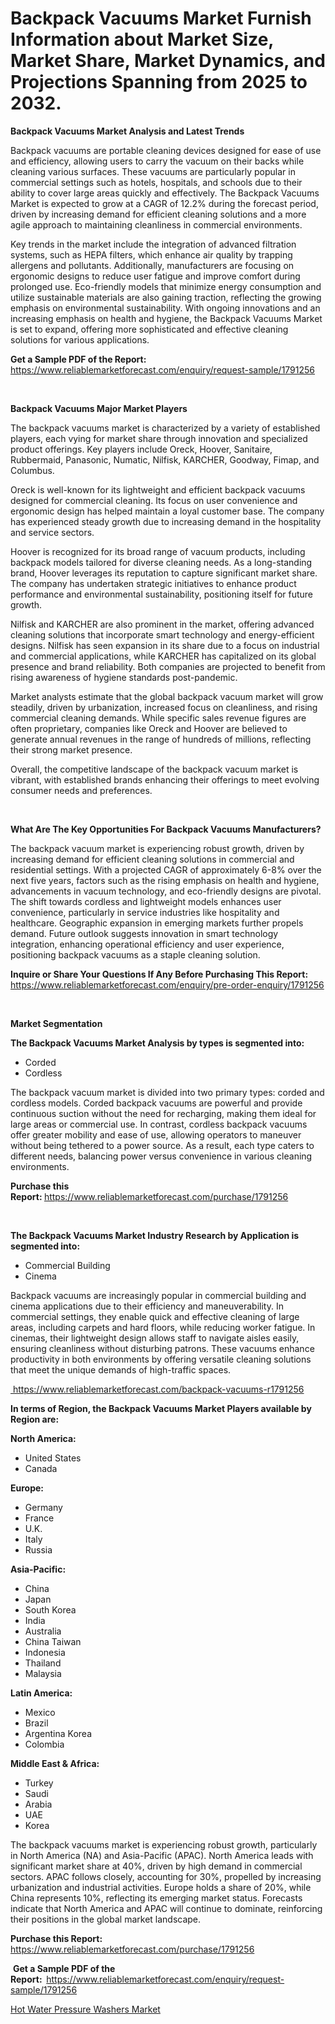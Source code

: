 <p><h1>Backpack Vacuums Market Furnish Information about Market Size, Market Share, Market Dynamics, and Projections Spanning from 2025 to 2032.</h1></p><p><strong>Backpack Vacuums Market Analysis and Latest Trends</strong></p>
<p><p>Backpack vacuums are portable cleaning devices designed for ease of use and efficiency, allowing users to carry the vacuum on their backs while cleaning various surfaces. These vacuums are particularly popular in commercial settings such as hotels, hospitals, and schools due to their ability to cover large areas quickly and effectively. The Backpack Vacuums Market is expected to grow at a CAGR of 12.2% during the forecast period, driven by increasing demand for efficient cleaning solutions and a more agile approach to maintaining cleanliness in commercial environments.</p><p>Key trends in the market include the integration of advanced filtration systems, such as HEPA filters, which enhance air quality by trapping allergens and pollutants. Additionally, manufacturers are focusing on ergonomic designs to reduce user fatigue and improve comfort during prolonged use. Eco-friendly models that minimize energy consumption and utilize sustainable materials are also gaining traction, reflecting the growing emphasis on environmental sustainability. With ongoing innovations and an increasing emphasis on health and hygiene, the Backpack Vacuums Market is set to expand, offering more sophisticated and effective cleaning solutions for various applications.</p></p>
<p><strong>Get a Sample PDF of the Report:&nbsp;</strong> <a href="https://www.reliablemarketforecast.com/enquiry/request-sample/1791256?utm_campaign=1888&utm_medium=2&utm_source=Github&utm_content=ia&utm_term=18022025&utm_id=backpack-vacuums">https://www.reliablemarketforecast.com/enquiry/request-sample/1791256</a></p>
<p>&nbsp;</p>
<p><strong>Backpack Vacuums Major Market Players</strong></p>
<p><p>The backpack vacuums market is characterized by a variety of established players, each vying for market share through innovation and specialized product offerings. Key players include Oreck, Hoover, Sanitaire, Rubbermaid, Panasonic, Numatic, Nilfisk, KARCHER, Goodway, Fimap, and Columbus.</p><p>Oreck is well-known for its lightweight and efficient backpack vacuums designed for commercial cleaning. Its focus on user convenience and ergonomic design has helped maintain a loyal customer base. The company has experienced steady growth due to increasing demand in the hospitality and service sectors.</p><p>Hoover is recognized for its broad range of vacuum products, including backpack models tailored for diverse cleaning needs. As a long-standing brand, Hoover leverages its reputation to capture significant market share. The company has undertaken strategic initiatives to enhance product performance and environmental sustainability, positioning itself for future growth.</p><p>Nilfisk and KARCHER are also prominent in the market, offering advanced cleaning solutions that incorporate smart technology and energy-efficient designs. Nilfisk has seen expansion in its share due to a focus on industrial and commercial applications, while KARCHER has capitalized on its global presence and brand reliability. Both companies are projected to benefit from rising awareness of hygiene standards post-pandemic.</p><p>Market analysts estimate that the global backpack vacuum market will grow steadily, driven by urbanization, increased focus on cleanliness, and rising commercial cleaning demands. While specific sales revenue figures are often proprietary, companies like Oreck and Hoover are believed to generate annual revenues in the range of hundreds of millions, reflecting their strong market presence.</p><p>Overall, the competitive landscape of the backpack vacuum market is vibrant, with established brands enhancing their offerings to meet evolving consumer needs and preferences.</p></p>
<p>&nbsp;</p>
<p><strong>What Are The Key Opportunities For Backpack Vacuums Manufacturers?</strong></p>
<p><p>The backpack vacuum market is experiencing robust growth, driven by increasing demand for efficient cleaning solutions in commercial and residential settings. With a projected CAGR of approximately 6-8% over the next five years, factors such as the rising emphasis on health and hygiene, advancements in vacuum technology, and eco-friendly designs are pivotal. The shift towards cordless and lightweight models enhances user convenience, particularly in service industries like hospitality and healthcare. Geographic expansion in emerging markets further propels demand. Future outlook suggests innovation in smart technology integration, enhancing operational efficiency and user experience, positioning backpack vacuums as a staple cleaning solution.</p></p>
<p><strong>Inquire or Share Your Questions If Any Before Purchasing This Report:</strong> <a href="https://www.reliablemarketforecast.com/enquiry/pre-order-enquiry/1791256?utm_campaign=1888&utm_medium=2&utm_source=Github&utm_content=ia&utm_term=18022025&utm_id=backpack-vacuums">https://www.reliablemarketforecast.com/enquiry/pre-order-enquiry/1791256</a></p>
<p>&nbsp;</p>
<p><strong>Market Segmentation</strong></p>
<p><strong>The Backpack Vacuums Market Analysis by types is segmented into:</strong></p>
<p><ul><li>Corded</li><li>Cordless</li></ul></p>
<p><p>The backpack vacuum market is divided into two primary types: corded and cordless models. Corded backpack vacuums are powerful and provide continuous suction without the need for recharging, making them ideal for large areas or commercial use. In contrast, cordless backpack vacuums offer greater mobility and ease of use, allowing operators to maneuver without being tethered to a power source. As a result, each type caters to different needs, balancing power versus convenience in various cleaning environments.</p></p>
<p><strong>Purchase this Report:&nbsp;</strong><a href="https://www.reliablemarketforecast.com/purchase/1791256?utm_campaign=1888&utm_medium=2&utm_source=Github&utm_content=ia&utm_term=18022025&utm_id=backpack-vacuums">https://www.reliablemarketforecast.com/purchase/1791256</a></p>
<p>&nbsp;</p>
<p><strong>The Backpack Vacuums Market Industry Research by Application is segmented into:</strong></p>
<p><ul><li>Commercial Building</li><li>Cinema</li></ul></p>
<p><p>Backpack vacuums are increasingly popular in commercial building and cinema applications due to their efficiency and maneuverability. In commercial settings, they enable quick and effective cleaning of large areas, including carpets and hard floors, while reducing worker fatigue. In cinemas, their lightweight design allows staff to navigate aisles easily, ensuring cleanliness without disturbing patrons. These vacuums enhance productivity in both environments by offering versatile cleaning solutions that meet the unique demands of high-traffic spaces.</p></p>
<p><a href="https://www.reliablemarketforecast.com/backpack-vacuums-r1791256?utm_campaign=1888&utm_medium=2&utm_source=Github&utm_content=ia&utm_term=18022025&utm_id=backpack-vacuums">&nbsp;https://www.reliablemarketforecast.com/backpack-vacuums-r1791256</a></p>
<p><strong>In terms of Region, the Backpack Vacuums Market Players available by Region are:</strong></p>
<p>
    <p> <strong> North America: </strong>
        <ul>
            <li>United States</li>
            <li>Canada</li>
        </ul>
        </p> 
    <p> <strong> Europe: </strong>
        <ul>
            <li>Germany</li>
            <li>France</li>
            <li>U.K.</li>
            <li>Italy</li>
            <li>Russia</li>
        </ul>
        </p> 
    <p> <strong> Asia-Pacific: </strong>
        <ul>
            <li>China</li>
            <li>Japan</li>
            <li>South Korea</li>
            <li>India</li>
            <li>Australia</li>
            <li>China Taiwan</li>
            <li>Indonesia</li>
            <li>Thailand</li>
            <li>Malaysia</li>
        </ul>
        </p> 
    <p> <strong> Latin America: </strong>
        <ul>
            <li>Mexico</li>
            <li>Brazil</li>
            <li>Argentina Korea</li>
            <li>Colombia</li>
        </ul>
        </p> 
    <p> <strong> Middle East & Africa: </strong>
        <ul>
            <li>Turkey</li>
            <li>Saudi</li>
            <li>Arabia</li>
            <li>UAE</li>
            <li>Korea</li>
        </ul>
    </p>
    </p>
<p><p>The backpack vacuums market is experiencing robust growth, particularly in North America (NA) and Asia-Pacific (APAC). North America leads with significant market share at 40%, driven by high demand in commercial sectors. APAC follows closely, accounting for 30%, propelled by increasing urbanization and industrial activities. Europe holds a share of 20%, while China represents 10%, reflecting its emerging market status. Forecasts indicate that North America and APAC will continue to dominate, reinforcing their positions in the global market landscape.</p></p>
<p><strong>Purchase this Report: </strong><a href="https://www.reliablemarketforecast.com/purchase/1791256?utm_campaign=1888&utm_medium=2&utm_source=Github&utm_content=ia&utm_term=18022025&utm_id=backpack-vacuums">https://www.reliablemarketforecast.com/purchase/1791256</a></p>
<p>&nbsp;<strong>Get a Sample PDF of the Report:&nbsp;&nbsp;</strong><a href="https://www.reliablemarketforecast.com/enquiry/request-sample/1791256?utm_campaign=1888&utm_medium=2&utm_source=Github&utm_content=ia&utm_term=18022025&utm_id=backpack-vacuums">https://www.reliablemarketforecast.com/enquiry/request-sample/1791256</a></p>
<p><strong></strong></p>
<p><p><a href="https://github.com/gulaimolin/Market-Research-Report-List-7/blob/main/hot-water-pressure-washers-market.md?utm_campaign=1888&utm_medium=2&utm_source=Github&utm_content=ia&utm_term=18022025&utm_id=backpack-vacuums">Hot Water Pressure Washers Market</a></p></p>
